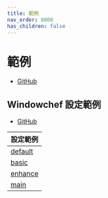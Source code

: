 ```yaml
---
title: 範例
nav_order: 8000
has_children: false
---
```


# 範例

* [GitHub](https://github.com/samwhelp/note-about-windowchef/tree/gh-pages/_demo)

## Windowchef 設定範例

* [GitHub](https://github.com/samwhelp/note-about-windowchef/tree/gh-pages/_demo/config/windowchef-config)


| 設定範例 |
| --- |
| [default](https://github.com/samwhelp/note-about-windowchef/tree/gh-pages/_demo/config/windowchef-config/default) |
| [basic](https://github.com/samwhelp/note-about-windowchef/tree/gh-pages/_demo/config/windowchef-config/basic) |
| [enhance](https://github.com/samwhelp/note-about-windowchef/tree/gh-pages/_demo/config/windowchef-config/enhance) |
| [main](https://github.com/samwhelp/note-about-windowchef/tree/gh-pages/_demo/config/windowchef-config/main) |
